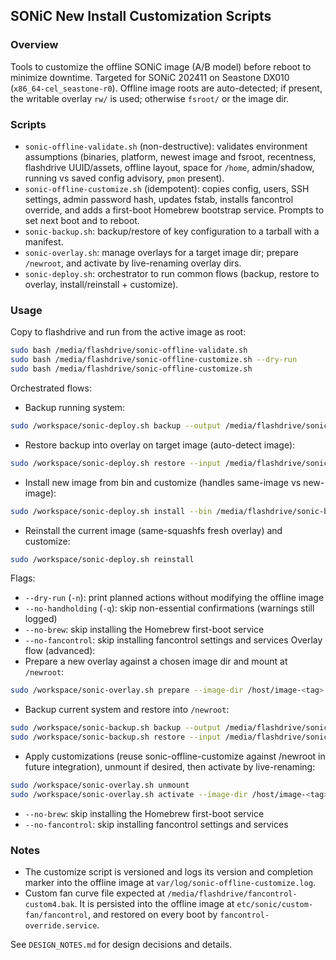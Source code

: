 ## SONiC New Install Customization Scripts

### Overview
Tools to customize the offline SONiC image (A/B model) before reboot to minimize downtime. Targeted for SONiC 202411 on Seastone DX010 (`x86_64-cel_seastone-r0`). Offline image roots are auto-detected; if present, the writable overlay `rw/` is used; otherwise `fsroot/` or the image dir.

### Scripts
- `sonic-offline-validate.sh` (non-destructive): validates environment assumptions (binaries, platform, newest image and fsroot, recentness, flashdrive UUID/assets, offline layout, space for `/home`, admin/shadow, running vs saved config advisory, `pmon` present).
- `sonic-offline-customize.sh` (idempotent): copies config, users, SSH settings, admin password hash, updates fstab, installs fancontrol override, and adds a first-boot Homebrew bootstrap service. Prompts to set next boot and to reboot.
- `sonic-backup.sh`: backup/restore of key configuration to a tarball with a manifest.
- `sonic-overlay.sh`: manage overlays for a target image dir; prepare `/newroot`, and activate by live-renaming overlay dirs.
- `sonic-deploy.sh`: orchestrator to run common flows (backup, restore to overlay, install/reinstall + customize).

### Usage
Copy to flashdrive and run from the active image as root:

```bash
sudo bash /media/flashdrive/sonic-offline-validate.sh
sudo bash /media/flashdrive/sonic-offline-customize.sh --dry-run
sudo bash /media/flashdrive/sonic-offline-customize.sh
```

Orchestrated flows:
- Backup running system:
```bash
sudo /workspace/sonic-deploy.sh backup --output /media/flashdrive/sonic-backup.tgz
```
- Restore backup into overlay on target image (auto-detect image):
```bash
sudo /workspace/sonic-deploy.sh restore --input /media/flashdrive/sonic-backup.tgz
```
- Install new image from bin and customize (handles same-image vs new-image):
```bash
sudo /workspace/sonic-deploy.sh install --bin /media/flashdrive/sonic-broadcom.bin
```
- Reinstall the current image (same-squashfs fresh overlay) and customize:
```bash
sudo /workspace/sonic-deploy.sh reinstall
```

Flags:
- `--dry-run` (`-n`): print planned actions without modifying the offline image
- `--no-handholding` (`-q`): skip non-essential confirmations (warnings still logged)
- `--no-brew`: skip installing the Homebrew first-boot service
- `--no-fancontrol`: skip installing fancontrol settings and services
Overlay flow (advanced):
- Prepare a new overlay against a chosen image dir and mount at `/newroot`:
```bash
sudo /workspace/sonic-overlay.sh prepare --image-dir /host/image-<tag> --lower auto --rw-name test --mount
```
- Backup current system and restore into `/newroot`:
```bash
sudo /workspace/sonic-backup.sh backup --output /media/flashdrive/sonic-backup.tgz
sudo /workspace/sonic-backup.sh restore --input /media/flashdrive/sonic-backup.tgz --target-root /newroot
```
- Apply customizations (reuse sonic-offline-customize against /newroot in future integration), unmount if desired, then activate by live-renaming:
```bash
sudo /workspace/sonic-overlay.sh unmount
sudo /workspace/sonic-overlay.sh activate --image-dir /host/image-<tag> --rw-name test --retain 2
```
- `--no-brew`: skip installing the Homebrew first-boot service
- `--no-fancontrol`: skip installing fancontrol settings and services

### Notes
- The customize script is versioned and logs its version and completion marker into the offline image at `var/log/sonic-offline-customize.log`.
- Custom fan curve file expected at `/media/flashdrive/fancontrol-custom4.bak`. It is persisted into the offline image at `etc/sonic/custom-fan/fancontrol`, and restored on every boot by `fancontrol-override.service`.

See `DESIGN_NOTES.md` for design decisions and details.

